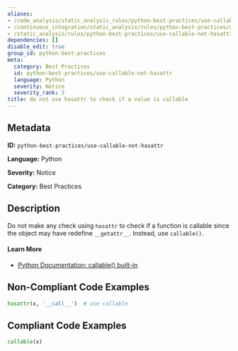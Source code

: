 ```yaml
---
aliases:
- /code_analysis/static_analysis_rules/python-best-practices/use-callable-not-hasattr
- /continuous_integration/static_analysis/rules/python-best-practices/use-callable-not-hasattr
- /static_analysis/rules/python-best-practices/use-callable-not-hasattr
dependencies: []
disable_edit: true
group_id: python-best-practices
meta:
  category: Best Practices
  id: python-best-practices/use-callable-not-hasattr
  language: Python
  severity: Notice
  severity_rank: 3
title: do not use hasattr to check if a value is callable
---
```

<!--  SOURCED FROM https://github.com/DataDog/datadog-static-analyzer-rule-docs -->


## Metadata
**ID:** `python-best-practices/use-callable-not-hasattr`

**Language:** Python

**Severity:** Notice

**Category:** Best Practices

## Description
Do not make any check using `hasattr` to check if a function is callable since the object may have redefine `__getattr__`. Instead, use `callable()`.

#### Learn More

 - [Python Documentation: callable() built-in](https://docs.python.org/3/library/functions.html#callable)

## Non-Compliant Code Examples
```python
hasattr(x, '__call__')  # use callable 
```

## Compliant Code Examples
```python
callable(x)
```
